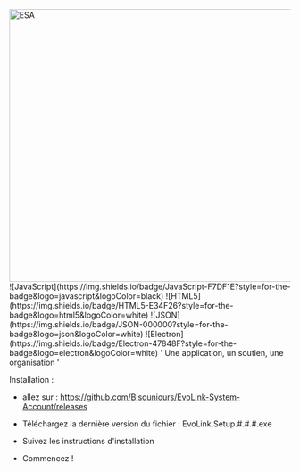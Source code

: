 <img width="872" height="489" alt="ESA" src="https://github.com/user-attachments/assets/c79094ed-94cb-4f8d-a8dc-0d0c06d1b6f4" />
![JavaScript](https://img.shields.io/badge/JavaScript-F7DF1E?style=for-the-badge&logo=javascript&logoColor=black)
![HTML5](https://img.shields.io/badge/HTML5-E34F26?style=for-the-badge&logo=html5&logoColor=white)
![JSON](https://img.shields.io/badge/JSON-000000?style=for-the-badge&logo=json&logoColor=white)
![Electron](https://img.shields.io/badge/Electron-47848F?style=for-the-badge&logo=electron&logoColor=white)
' Une application, un soutien, une organisation '

Installation :

- allez sur :
  https://github.com/Bisouniours/EvoLink-System-Account/releases

- Téléchargez la dernière version du fichier :
   EvoLink.Setup.#.#.#.exe

- Suivez les instructions d'installation

- Commencez !
